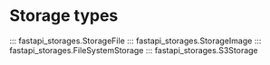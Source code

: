 # Storage types

::: fastapi_storages.StorageFile
::: fastapi_storages.StorageImage
::: fastapi_storages.FileSystemStorage
::: fastapi_storages.S3Storage
